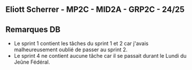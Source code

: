 Eliott Scherrer - MP2C - MID2A - GRP2C - 24/25
---
## Remarques DB
- Le sprint 1 contient les tâches du sprint 1 et 2 car j'avais malheureusement oublié de passer au sprint 2.
- Le sprint 4 ne contient aucune tâche car il se passait durant le Lundi du Jeûne Fédéral.
